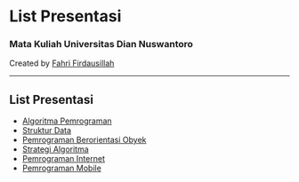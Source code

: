 # List Presentasi

### Mata Kuliah Universitas Dian Nuswantoro

<p>
    Created by <a href="http://fahrifirdaus.web.id">Fahri Firdausillah</a>
</p>

---

## List Presentasi

- [Algoritma Pemrograman](?s=strukdat/index.md)
- [Struktur Data](?s=data_structure/index.md)
- [Pemrograman Berorientasi Obyek](?s=strukdat/index.md)
- [Strategi Algoritma](?s=strukdat/index.md)
- [Pemrograman Internet](?s=strukdat/index.md)
- [Pemrograman Mobile](?s=mobile_prog/index.md)